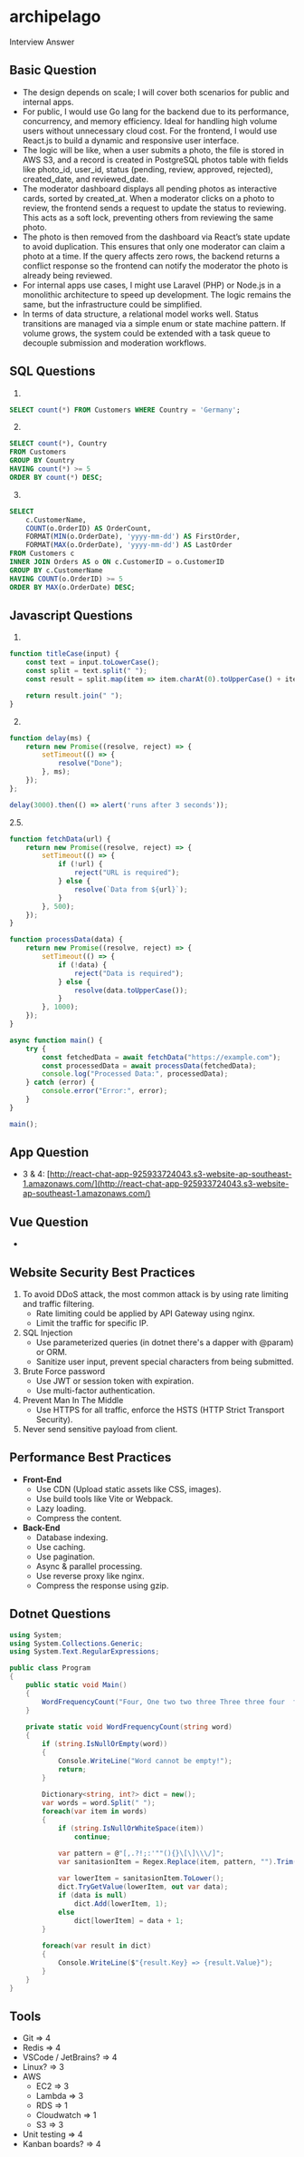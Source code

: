 # archipelago
Interview Answer

## Basic Question
- The design depends on scale; I will cover both scenarios for public and internal apps.
- For public, I would use Go lang for the backend due to its performance, concurrency, and memory efficiency. Ideal for handling high volume users without unnecessary cloud cost. For the frontend, I would use React.js to build a dynamic and responsive user interface.
- The logic will be like, when a user submits a photo, the file is stored in AWS S3, and a record is created in PostgreSQL photos table with fields like photo_id, user_id, status (pending, review, approved, rejected), created_date, and reviewed_date.
- The moderator dashboard displays all pending photos as interactive cards, sorted by created_at. When a moderator clicks on a photo to review, the frontend sends a request to update the status to reviewing. This acts as a soft lock, preventing others from reviewing the same photo.
- The photo is then removed from the dashboard via React’s state update to avoid duplication. This ensures that only one moderator can claim a photo at a time. If the query affects zero rows, the backend returns a conflict response so the frontend can notify the moderator the photo is already being reviewed.
- For internal apps use cases, I might use Laravel (PHP) or Node.js in a monolithic architecture to speed up development. The logic remains the same, but the infrastructure could be simplified.
- In terms of data structure, a relational model works well. Status transitions are managed via a simple enum or state machine pattern. If volume grows, the system could be extended with a task queue to decouple submission and moderation workflows.

## SQL Questions
1. 
```sql
SELECT count(*) FROM Customers WHERE Country = 'Germany';
```
2. 
```sql
SELECT count(*), Country 
FROM Customers
GROUP BY Country
HAVING count(*) >= 5
ORDER BY count(*) DESC;
```
3. 
```sql
SELECT 
    c.CustomerName, 
    COUNT(o.OrderID) AS OrderCount, 
    FORMAT(MIN(o.OrderDate), 'yyyy-mm-dd') AS FirstOrder, 
    FORMAT(MAX(o.OrderDate), 'yyyy-mm-dd') AS LastOrder
FROM Customers c
INNER JOIN Orders AS o ON c.CustomerID = o.CustomerID
GROUP BY c.CustomerName
HAVING COUNT(o.OrderID) >= 5
ORDER BY MAX(o.OrderDate) DESC;
```

## Javascript Questions
1.
```js
function titleCase(input) {
    const text = input.toLowerCase();
    const split = text.split(" ");
    const result = split.map(item => item.charAt(0).toUpperCase() + item.slice(1));

    return result.join(" ");
}
```

2.
```js
function delay(ms) {
    return new Promise((resolve, reject) => {
        setTimeout(() => {
            resolve("Done");
        }, ms);
    });
};

delay(3000).then(() => alert('runs after 3 seconds'));
```

2.5.
```js
function fetchData(url) {
    return new Promise((resolve, reject) => {
        setTimeout(() => {
            if (!url) {
                reject("URL is required");
            } else {
                resolve(`Data from ${url}`);
            }
        }, 500);
    });
}

function processData(data) {
    return new Promise((resolve, reject) => {
        setTimeout(() => {
            if (!data) {
                reject("Data is required");
            } else {
                resolve(data.toUpperCase());
            }
        }, 1000);
    });
}

async function main() {
    try {
        const fetchedData = await fetchData("https://example.com");
        const processedData = await processData(fetchedData);
        console.log("Processed Data:", processedData);
    } catch (error) {
        console.error("Error:", error);
    }
}

main();
```

## App Question
- 3 & 4: [http://react-chat-app-925933724043.s3-website-ap-southeast-1.amazonaws.com/](http://react-chat-app-925933724043.s3-website-ap-southeast-1.amazonaws.com/)

## Vue Question
- 

## Website Security Best Practices
1. To avoid DDoS attack, the most common attack is by using rate limiting and traffic filtering.
    - Rate limiting could be applied by API Gateway using nginx.
    - Limit the traffic for specific IP.
2. SQL Injection
    - Use parameterized queries (in dotnet there's a dapper with @param) or ORM.
    - Sanitize user input, prevent special characters from being submitted.
3. Brute Force password
    - Use JWT or session token with expiration.
    - Use multi-factor authentication.
4. Prevent Man In The Middle
    - Use HTTPS for all traffic, enforce the HSTS (HTTP Strict Transport Security).
5. Never send sensitive payload from client.

## Performance Best Practices
- **Front-End**
    - Use CDN (Upload static assets like CSS, images).
    - Use build tools like Vite or Webpack.
    - Lazy loading.
    - Compress the content.
- **Back-End**
    - Database indexing.
    - Use caching.
    - Use pagination.
    - Async & parallel processing.
    - Use reverse proxy like nginx.
    - Compress the response using gzip.

## Dotnet Questions
```csharp
using System;
using System.Collections.Generic;
using System.Text.RegularExpressions;

public class Program
{
    public static void Main()
    {
        WordFrequencyCount("Four, One two two three Three three four  four   four");
    }
    
    private static void WordFrequencyCount(string word) 
    {
        if (string.IsNullOrEmpty(word))
        {
            Console.WriteLine("Word cannot be empty!");
            return;
        }
        
        Dictionary<string, int?> dict = new();
        var words = word.Split(" ");
        foreach(var item in words)
        {
            if (string.IsNullOrWhiteSpace(item))
                continue;

            var pattern = @"[,.?!;:'""(){}\[\]\\\/]";
            var sanitasionItem = Regex.Replace(item, pattern, "").Trim();
            
            var lowerItem = sanitasionItem.ToLower();
            dict.TryGetValue(lowerItem, out var data);
            if (data is null)
                dict.Add(lowerItem, 1);
            else
                dict[lowerItem] = data + 1;
        }
        
        foreach(var result in dict)
        {
            Console.WriteLine($"{result.Key} => {result.Value}");
        }
    }
}
```

## Tools
- Git                     => 4
- Redis                   => 4
- VSCode / JetBrains?     => 4
- Linux?                  => 3
- AWS
    - EC2                 => 3
    - Lambda              => 3
    - RDS                 => 1
    - Cloudwatch          => 1
    - S3                  => 3
- Unit testing            => 4
- Kanban boards?          => 4
